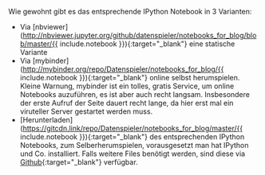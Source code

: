 Wie gewohnt gibt es das entsprechende IPython Notebook in 3 Varianten:

- Via [nbviewer](http://nbviewer.jupyter.org/github/datenspieler/notebooks_for_blog/blob/master/{{ include.notebook }}){:target="_blank"} eine statische Variante
- Via [mybinder](http://mybinder.org/repo/Datenspieler/notebooks_for_blog/{{ include.notebook }}){:target="_blank"} online selbst herumspielen. Kleine Warnung, mybinder ist ein tolles, gratis Service, um online Notebooks auzuführen, es ist aber auch recht langsam. Insbesondere der erste Aufruf der Seite dauert recht lange, da hier erst mal ein viruteller Server gestartet werden muss.
- [Herunterladen](https://gitcdn.link/repo/Datenspieler/notebooks_for_blog/master/{{ include.notebook }}){:target="_blank"} des entsprechenden IPython Notebooks, zum Selberherumspielen, vorausgesetzt man hat IPython und Co. installiert. Falls weitere Files benötigt werden, sind diese via [Github](https://github.com/Datenspieler/notebooks_for_blog){:target="_blank"} verfügbar.
